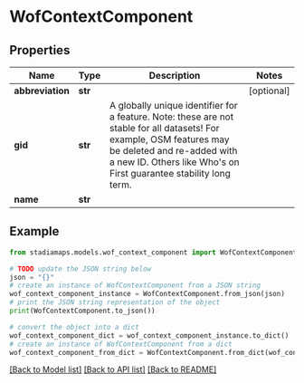 # WofContextComponent


## Properties

Name | Type | Description | Notes
------------ | ------------- | ------------- | -------------
**abbreviation** | **str** |  | [optional] 
**gid** | **str** | A globally unique identifier for a feature. Note: these are not stable for all datasets! For example, OSM features may be deleted and re-added with a new ID. Others like Who&#39;s on First guarantee stability long term. | 
**name** | **str** |  | 

## Example

```python
from stadiamaps.models.wof_context_component import WofContextComponent

# TODO update the JSON string below
json = "{}"
# create an instance of WofContextComponent from a JSON string
wof_context_component_instance = WofContextComponent.from_json(json)
# print the JSON string representation of the object
print(WofContextComponent.to_json())

# convert the object into a dict
wof_context_component_dict = wof_context_component_instance.to_dict()
# create an instance of WofContextComponent from a dict
wof_context_component_from_dict = WofContextComponent.from_dict(wof_context_component_dict)
```
[[Back to Model list]](../README.md#documentation-for-models) [[Back to API list]](../README.md#documentation-for-api-endpoints) [[Back to README]](../README.md)


